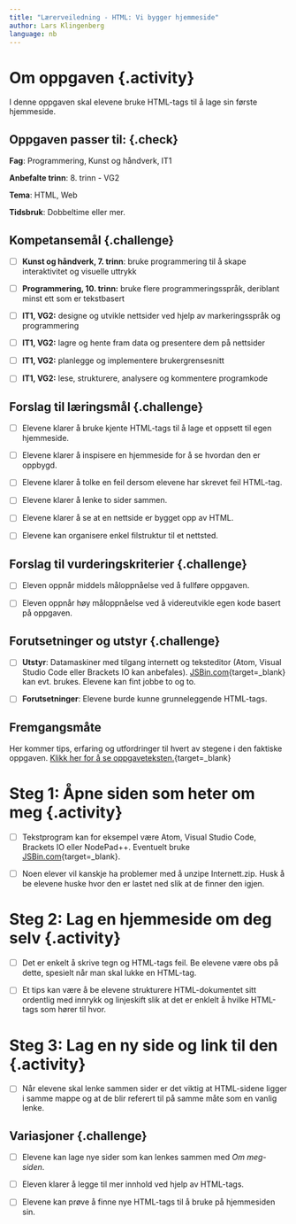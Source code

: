 ```yaml
---
title: "Lærerveiledning - HTML: Vi bygger hjemmeside"
author: Lars Klingenberg
language: nb
---
```



# Om oppgaven {.activity}

I denne oppgaven skal elevene bruke HTML-tags til å lage sin første hjemmeside.

## Oppgaven passer til: {.check}

__Fag__: Programmering, Kunst og håndverk, IT1

__Anbefalte trinn__: 8. trinn - VG2

__Tema__: HTML, Web

__Tidsbruk__: Dobbeltime eller mer.

## Kompetansemål {.challenge}

- [ ] __Kunst og håndverk, 7. trinn__: bruke programmering til å skape interaktivitet og visuelle uttrykk

- [ ] __Programmering, 10. trinn:__ bruke flere programmeringsspråk, deriblant minst ett som er tekstbasert

- [ ] __IT1, VG2:__ designe og utvikle nettsider ved hjelp av markeringsspråk og programmering

- [ ] __IT1, VG2:__ lagre og hente fram data og presentere dem på nettsider

- [ ] __IT1, VG2:__ planlegge og implementere brukergrensesnitt

- [ ] __IT1, VG2:__ lese, strukturere, analysere og kommentere programkode

## Forslag til læringsmål {.challenge}

- [ ] Elevene klarer å bruke kjente HTML-tags til å lage et oppsett til egen
  hjemmeside.

- [ ] Elevene klarer å inspisere en hjemmeside for å se hvordan den er oppbygd.

- [ ] Elevene klarer å tolke en feil dersom elevene har skrevet feil HTML-tag.

- [ ] Elevene klarer å lenke to sider sammen.

- [ ] Elevene klarer å se at en nettside er bygget opp av HTML.

- [ ] Elevene kan organisere enkel filstruktur til et nettsted.

## Forslag til vurderingskriterier {.challenge}

- [ ] Eleven oppnår middels måloppnåelse ved å fullføre oppgaven.

- [ ] Eleven oppnår høy måloppnåelse ved å videreutvikle egen kode basert på
  oppgaven.

## Forutsetninger og utstyr {.challenge}

- [ ] __Utstyr__: Datamaskiner med tilgang internett og teksteditor (Atom,
  Visual Studio Code eller Brackets IO kan anbefales).
  [JSBin.com](http://jsbin.com){target=_blank} kan evt. brukes. Elevene kan fint
  jobbe to og to.

- [ ] __Forutsetninger__: Elevene burde kunne grunneleggende HTML-tags.

## Fremgangsmåte

Her kommer tips, erfaring og utfordringer til hvert av stegene i den faktiske
oppgaven. [Klikk her for å se
oppgaveteksten.](en_hjemmeside.html){target=_blank}


# Steg 1: Åpne siden som heter om meg {.activity}

- [ ] Tekstprogram kan for eksempel være Atom, Visual Studio Code, Brackets IO
  eller NodePad++. Eventuelt bruke [JSBin.com](http://jsbin.com){target=_blank}.

- [ ] Noen elever vil kanskje ha problemer med å unzipe Internett.zip. Husk å be
  elevene huske hvor den er lastet ned slik at de finner den igjen.


# Steg 2: Lag en hjemmeside om deg selv {.activity}

- [ ] Det er enkelt å skrive tegn og HTML-tags feil. Be elevene være obs på
  dette, spesielt når man skal lukke en HTML-tag.

- [ ] Et tips kan være å be elevene strukturere HTML-dokumentet sitt ordentlig
  med innrykk og linjeskift slik at det er enklelt å hvilke HTML-tags som hører
  til hvor.

# Steg 3: Lag en ny side og link til den {.activity}

- [ ] Når elevene skal lenke sammen sider er det viktig at HTML-sidene ligger i
  samme mappe og at de blir referert til på samme måte som en vanlig lenke.

## Variasjoner {.challenge}

- [ ] Elevene kan lage nye sider som kan lenkes sammen med _Om meg-siden_.

- [ ] Eleven klarer å legge til mer innhold ved hjelp av HTML-tags.

- [ ] Elevene kan prøve å finne nye HTML-tags til å bruke på hjemmesiden sin.
